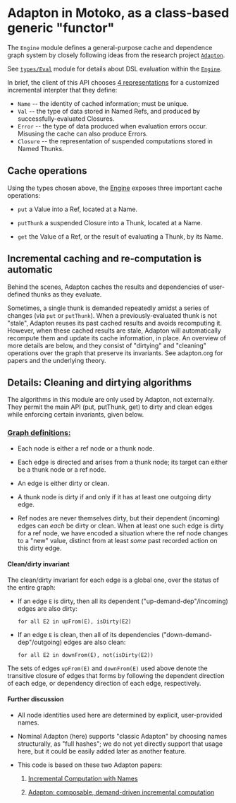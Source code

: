 # Adapton in Motoko, as a class-based generic "functor"

The `Engine` module defines a general-purpose cache and dependence graph
system by closely following ideas from the research project [`Adapton`](http://adapton.org).

See [`types/Eval`](http://matthewhammer.org/motoko-adapton/types/Eval.html) module for details about DSL evaluation within the [`Engine`](http://matthewhammer.org/motoko-adapton/Engine.html).

In brief, the client of this API chooses [4 representations](http://matthewhammer.org/motoko-adapton/types/Eval.html#type.EvalOps)
for a customized incremental interpter that they define:

 - `Name` -- the identity of cached information; must be unique.
 - `Val` -- the type of data stored in Named Refs, and produced by successfully-evaluated Closures.
 - `Error` -- the type of data produced when evaluation errors occur. Misusing the cache can also produce Errors.
 - `Closure` -- the representation of suspended computations stored in Named Thunks.

## Cache operations

Using the types chosen above, the [Engine](http://matthewhammer.org/motoko-adapton/Engine.html#type.Engine) exposes three important cache operations:

 - `put` a Value into a Ref, located at a Name.

 - `putThunk` a suspended Closure into a Thunk, located at a Name.

 - `get` the Value of a Ref, or the result of evaluating a Thunk, by its Name.

## Incremental caching and re-computation is automatic

Behind the scenes, Adapton caches the results and dependencies of
user-defined thunks as they evaluate.

Sometimes, a single thunk is demanded repeatedly amidst a series of
changes (via `put` or `putThunk`).  When a previously-evaluated thunk
is not "stale", Adapton reuses its past cached results and avoids
recomputing it.  However, when these cached results are stale, Adapton
will automatically recompute them and update its cache information, in
place.  An overview of more details are below, and they consist of
"dirtying" and "cleaning" operations over the graph that preserve its
invariants.  See adapton.org for papers and the underlying theory.


## Details: Cleaning and dirtying algorithms

The algorithms in this module are only used by Adapton, not
externally.  They permit the main API (put, putThunk, get) to dirty
and clean edges while enforcing certain invariants, given below.

### [Graph definitions:](http://matthewhammer.org/motoko-adapton/types/Graph.html)

- Each node is either a ref node or a thunk node.

- Each edge is directed and arises from a thunk node;
  its target can either be a thunk node or a ref node.

- An edge is either dirty or clean.

- A thunk node is dirty if and only if it has at least one outgoing dirty edge.

- Ref nodes are never themselves dirty, but their dependent (incoming)
  edges can _each_ be dirty or clean.  When at least one such edge is
  dirty for a ref node, we have encoded a situation where the ref node
  changes to a "new" value, distinct from at least _some_ past recorded
  action on this dirty edge.

#### Clean/dirty invariant

The clean/dirty invariant for each edge is a global one, over the
status of the entire graph:

 - If an edge `E` is dirty, then all its dependent
   ("up-demand-dep"/incoming) edges are also dirty:

   `for all E2 in upFrom(E), isDirty(E2)`

 - If an edge `E` is clean, then all of its dependencies
   ("down-demand-dep"/outgoing) edges are also clean:

   `for all E2 in downFrom(E), not(isDirty(E2))`

The sets of edges `upFrom(E)` and `downFrom(E)` used above denote the
transitive closure of edges that forms by following the dependent
direction of each edge, or dependency direction of each edge,
respectively.

#### Further discussion

- All node identities used here are determined by explicit, user-provided names.

- Nominal Adapton (here) supports "classic Adapton" by choosing names
  structurally, as "full hashes"; we do not yet directly support that
  usage here, but it could be easily added later as another feature.

- This code is based on these two Adapton papers:

  1. [Incremental Computation with Names](https://arxiv.org/abs/1503.07792)

  2. [Adapton: composable, demand-driven incremental computation](https://dl.acm.org/doi/abs/10.1145/2666356.2594324)

